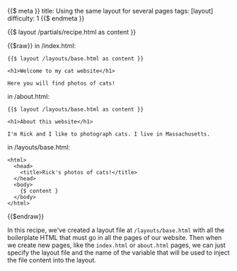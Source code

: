 {{$ meta }}
title: Using the same layout for several pages
tags: [layout]
difficulty: 1
{{$ endmeta }}

{{$ layout /partials/recipe.html as content }}

{{$raw}}
in /index.html:

    {{$ layout /layouts/base.html as content }}

    <h1>Welcome to my cat website</h1>

    Here you will find photos of cats!

in /about.html:

    {{$ layout /layouts/base.html as content }}

    <h1>About this website</h1>

    I'm Rick and I like to photograph cats. I live in Massachusetts. 

in /layouts/base.html:

    <html>
      <head>
        <title>Rick's photos of cats!</title>
      </head>
      <body>
        {$ content }
      </body>
    </html>

{{$endraw}}

In this recipe, we've created a layout file at `/layouts/base.html` with all the boilerplate HTML that must go in all the pages of our website. Then when we create new pages, like the `index.html` or `about.html` pages, we can just specify the layout file and the name of the variable that will be used to inject the file content into the layout.